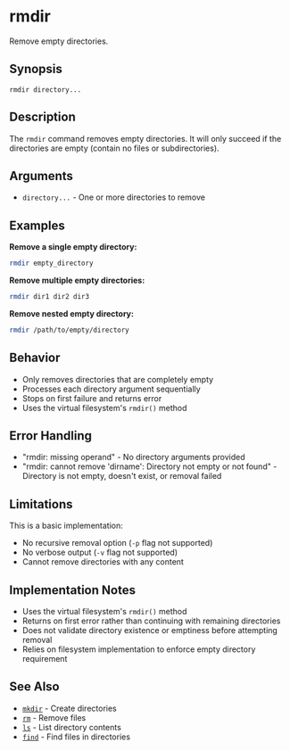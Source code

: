 # rmdir

Remove empty directories.

## Synopsis

```
rmdir directory...
```

## Description

The `rmdir` command removes empty directories. It will only succeed if the directories are empty (contain no files or subdirectories).

## Arguments

- `directory...` - One or more directories to remove

## Examples

**Remove a single empty directory:**
```bash
rmdir empty_directory
```

**Remove multiple empty directories:**
```bash
rmdir dir1 dir2 dir3
```

**Remove nested empty directory:**
```bash
rmdir /path/to/empty/directory
```

## Behavior

- Only removes directories that are completely empty
- Processes each directory argument sequentially
- Stops on first failure and returns error
- Uses the virtual filesystem's `rmdir()` method

## Error Handling

- "rmdir: missing operand" - No directory arguments provided
- "rmdir: cannot remove 'dirname': Directory not empty or not found" - Directory is not empty, doesn't exist, or removal failed

## Limitations

This is a basic implementation:
- No recursive removal option (`-p` flag not supported)
- No verbose output (`-v` flag not supported)
- Cannot remove directories with any content

## Implementation Notes

- Uses the virtual filesystem's `rmdir()` method
- Returns on first error rather than continuing with remaining directories
- Does not validate directory existence or emptiness before attempting removal
- Relies on filesystem implementation to enforce empty directory requirement

## See Also

- [`mkdir`](mkdir.md) - Create directories
- [`rm`](rm.md) - Remove files  
- [`ls`](../navigation/ls.md) - List directory contents
- [`find`](find.md) - Find files in directories